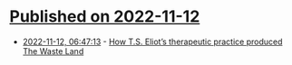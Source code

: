 # [Published on 2022-11-12](index.md)

* [2022-11-12, 06:47:13](https://news.ycombinator.com/item?id=33570683) - [How T.S. Eliot’s therapeutic practice produced The Waste Land](https://lithub.com/how-t-s-eliots-therapeutic-practice-produced-the-waste-land/)
